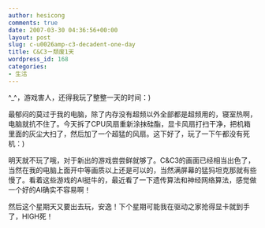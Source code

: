 ```yaml
---
author: hesicong
comments: true
date: 2007-03-30 04:36:56+00:00
layout: post
slug: c-u0026amp-c3-decadent-one-day
title: C&C3－颓废1天
wordpress_id: 168
categories:
- 生活
---
```


^_^，游戏害人，还得我玩了整整一天的时间：)

最郁闷的莫过于我的电脑，除了内存没有超频以外全部都是超频用的，寝室热啊，电脑就抗不住了。今天拆了CPU风扇重新涂抹硅酯，显卡风扇打扫干净，把机箱里面的灰尘大扫了，然后加了一个超猛的风扇。这下好了，玩了一下午都没有死机：)

明天就不玩了哦，对于新出的游戏尝尝鲜就够了。C&C3的画面已经相当出色了，当然在我的电脑上面开中等画质以上还是可以的，当然满屏幕的猛犸坦克那就有些慢了。看着这些游戏的AI挺牛的，最近看了一下遗传算法和神经网络算法，感觉做一个好的AI确实不容易啊！

然后这个星期天又要出去玩，安逸！下个星期可能我在驱动之家抢得显卡就到手了，HIGH死！

